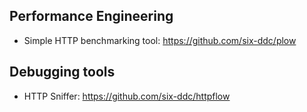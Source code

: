 

## Performance Engineering
- Simple HTTP benchmarking tool: https://github.com/six-ddc/plow

## Debugging tools
- HTTP Sniffer: https://github.com/six-ddc/httpflow 
